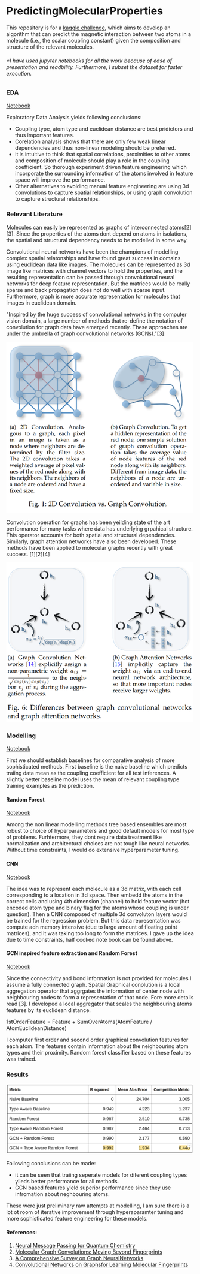 # PredictingMolecularProperties

This repository is for a [kaggle challenge](https://www.kaggle.com/c/champs-scalar-coupling/overview/evaluation), which aims to develop an algorithm that can predict the magnetic interaction between two atoms in a molecule (i.e., the scalar coupling constant) given the composition and structure of the relevant molecules. 

###### *I have used jupyter notebooks for all the work because of ease of presentation and readbility. Furthermore, I subset the dataset for faster execution.

### EDA
[Notebook](https://github.com/muaz-urwa/PredictingMolecularProperties/blob/master/ExploratoyDataAnalysis.ipynb)

Exploratory Data Analysis yields following conclusions:
- Coupling type, atom type and euclidean distance are best pridictors and thus important features.
- Corelation analysis shows that there are only few weak linear dependencies and thus non-linear modeling should be preferred.
- it is intuitive to think that spatial correlations, proximities to other atoms and composition of molecule should play a role in the coupling coefficient. So thorough experiment driven feature engineering which incorporate the surrounding information of the atoms involved in feature space will improve the performance. 
- Other alternatives to avoiding manual feature engineering are using 3d convolutions to capture spatial relationships, or using graph convolution to capture structural relationships.


### Relevant Literature

Molecules can easily be represented as graphs of interconnected atoms[2][3]. Since the properties of the atoms dont depend on atoms in isolations, the spatial and structural dependency needs to be modelled in some way.

Convolutional neural networks have been the champions of modelling complex spatial relatonships and have found great success in domains using euclidean data like images. The molecules can be represented as 3d image like matrices with channel vectors to hold the properties, and the resulting representation can be passed through convolutional neural networks for deep feature representation. But the matrices would be really sparse and back propagation does not do well with sparse input. Furthermore, graph is more accurate representation for molecules that images in euclidean domain. 

"Inspired by the huge success of convolutional networks in the computer vision domain, a large number of methods that re-define the notation of convolution for graph data have emerged recently. These approaches are under the umbrella of graph convolutional networks (GCNs)."[3]

<img src="img1.png" width="500">

Convolution operation for graphs has been yeilding state of the art performance for many tasks where data has underlying grpahical structure. This operator accounts for both spatial and structural dependencies. Similarly, graph attention networks have also been developed. These methods have been applied to molecular graphs recently with great success. [1][2][4]

<img src="img2.png" width="500">

### Modelling
[Notebook](https://github.com/muaz-urwa/PredictingMolecularProperties/blob/master/ExploratoyDataAnalysis.ipynb)

First we should establish baselines for comparative analysis of more sophisticated methods. First baseline is the naive baseline which predicts traiing data mean as the coupling coefficient for all test inferences. A slightly better baseline model uses the mean of relevant coupling type training examples as the prediction. 

#### Random Forest
[Notebook](https://github.com/muaz-urwa/PredictingMolecularProperties/blob/master/Modelling.ipynb)

Among the non linear modelling methods tree based ensembles are most robust to choice of hyperparameters and good default models for most type of problems. Furhtermore, they dont require data treatment like normalization and architectural choices are not tough like neural networks. Without time constraints, I would do extensive hyperparameter tuning.

#### CNN
[Notebook](https://github.com/muaz-urwa/PredictingMolecularProperties/blob/master/CNNApproach.ipynb)

The idea was to represent each molecule as a 3d matrix, with each cell corresponding to a location in 3d space. Then embedd the atoms in the correct cells and using 4th dimension (channel) to hold feature vector (hot encoded atom type and binary flag for the atoms whose coupling is under question). Then a CNN composed of multiple 3d convoluton layers would be trained for the regression problem. But this data representation was compute adn memory intensive (due to large amount of floating point matrices), and it was taking too long to form the matrices. I gave up the idea due to time constraints, half cooked note book can be found above.

#### GCN inspired feature extraction and Random Forest
[Notebook](https://github.com/muaz-urwa/PredictingMolecularProperties/blob/master/GraphConvolution.ipynb)

Since the connectivity and bond information is not provided for molecules I assume a fully connected graph. Spatial Graphical conolution is a local aggregation operator that aggrgates the information of center node with neighbouring nodes to form a representation of that node. Fore more details read [3]. I developed a local aggregator that scales the neighbouring atoms features by its euclidean distance. 

1stOrderFeature = Feature + SumOverAtoms(AtomFeature / AtomEuclideanDistance)

I computer first order and second order graphical convolution features for each atom. The features contain information about the neighbouring atom types and their proximity. Random forest classifier based on these features was trained.

### Results
<img src="results.png" width="500">

Following conclusions can be made:
- it can be seen that traiing seperate models for diferent coupling types yileds better performance for all methods.
- GCN based features yield superior performance since they use infromation about neghbouring atoms.

These were just preliminary raw attempts at modelling, I am sure there is a lot ot room of iterative improvement through hyperaparamter tuning and more sophisticated feature engineering for these models.

#### References:
1) [Neural Message Passing for Quantum Chemistry](https://arxiv.org/abs/1704.01212)
2) [Molecular Graph Convolutions:  Moving Beyond Fingerprints](https://arxiv.org/abs/1603.00856)
3) [A Comprehensive Survey on Graph NeuralNetworks](https://arxiv.org/pdf/1901.00596.pdf)
4) [Convolutional Networks on Graphsfor Learning Molecular Fingerprints](https://papers.nips.cc/paper/5954-convolutional-networks-on-graphs-for-learning-molecular-fingerprints.pdf)
